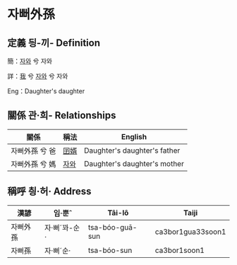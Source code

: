 # 자뻐外孫
## 定義 딍-끼- Definition
簡：[자와](member20.md) 兮 자와

詳：[我](member1.md) 兮 [자와](member20.md) 兮 자와

Eng：Daughter's daughter

## 關係 관·희- Relationships

關係 | 稱法 | English
--- | --- | --- 
자뻐外孫 兮 爸 | [囝婿](member68.md) | Daughter's daughter's father
자뻐外孫 兮 媽 | [자와](member20.md) | Daughter's daughter's mother


## 稱呼 칑·허· Address

漢諺 | 임·뿐ˆ | Tâi-lô | Taiji
--- | --- | --- | --- 
자뻐外孫 | 자·뻐ˊ꽈-순· | tsa-bóo-guā-sun | ca3bor1gua33soon1 
자뻐孫 | 자·뻐ˊ순· | tsa-bóo-sun | ca3bor1soon1 
